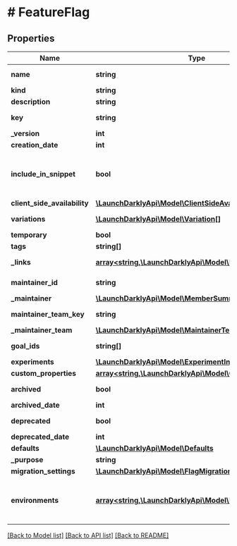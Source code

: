 # # FeatureFlag

## Properties

Name | Type | Description | Notes
------------ | ------------- | ------------- | -------------
**name** | **string** | A human-friendly name for the feature flag |
**kind** | **string** | Kind of feature flag |
**description** | **string** | Description of the feature flag | [optional]
**key** | **string** | A unique key used to reference the flag in your code |
**_version** | **int** | Version of the feature flag |
**creation_date** | **int** |  |
**include_in_snippet** | **bool** | Deprecated, use &lt;code&gt;clientSideAvailability&lt;/code&gt;. Whether this flag should be made available to the client-side JavaScript SDK | [optional]
**client_side_availability** | [**\LaunchDarklyApi\Model\ClientSideAvailability**](ClientSideAvailability.md) |  | [optional]
**variations** | [**\LaunchDarklyApi\Model\Variation[]**](Variation.md) | An array of possible variations for the flag |
**temporary** | **bool** | Whether the flag is a temporary flag |
**tags** | **string[]** | Tags for the feature flag |
**_links** | [**array<string,\LaunchDarklyApi\Model\Link>**](Link.md) | The location and content type of related resources |
**maintainer_id** | **string** | Associated maintainerId for the feature flag | [optional]
**_maintainer** | [**\LaunchDarklyApi\Model\MemberSummary**](MemberSummary.md) |  | [optional]
**maintainer_team_key** | **string** | The key of the associated team that maintains this feature flag | [optional]
**_maintainer_team** | [**\LaunchDarklyApi\Model\MaintainerTeam**](MaintainerTeam.md) |  | [optional]
**goal_ids** | **string[]** | Deprecated, use &lt;code&gt;experiments&lt;/code&gt; instead | [optional]
**experiments** | [**\LaunchDarklyApi\Model\ExperimentInfoRep**](ExperimentInfoRep.md) |  |
**custom_properties** | [**array<string,\LaunchDarklyApi\Model\CustomProperty>**](CustomProperty.md) |  |
**archived** | **bool** | Boolean indicating if the feature flag is archived |
**archived_date** | **int** |  | [optional]
**deprecated** | **bool** | Boolean indicating if the feature flag is deprecated | [optional]
**deprecated_date** | **int** |  | [optional]
**defaults** | [**\LaunchDarklyApi\Model\Defaults**](Defaults.md) |  | [optional]
**_purpose** | **string** |  | [optional]
**migration_settings** | [**\LaunchDarklyApi\Model\FlagMigrationSettingsRep**](FlagMigrationSettingsRep.md) |  | [optional]
**environments** | [**array<string,\LaunchDarklyApi\Model\FeatureFlagConfig>**](FeatureFlagConfig.md) | Details on the environments for this flag. Only returned if the request is filtered by environment, using the &lt;code&gt;filterEnv&lt;/code&gt; query parameter. |

[[Back to Model list]](../../README.md#models) [[Back to API list]](../../README.md#endpoints) [[Back to README]](../../README.md)

